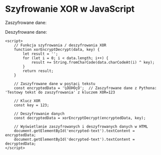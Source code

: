 <!DOCTYPE html>
<html lang="pl">
<head>
    <meta charset="UTF-8">
    <meta name="viewport" content="width=device-width, initial-scale=1.0">
    <title>XOR Encryption in JavaScript</title>
</head>
<body>
    <h1>Szyfrowanie XOR w JavaScript</h1>
    <p id="encrypted">Zaszyfrowane dane: <span id="encrypted-text"></span></p>
    <p id="decrypted">Deszyfrowane dane: <span id="decrypted-text"></span></p>

    <script>
        // Funkcja szyfrowania / deszyfrowania XOR
        function xorEncryptDecrypt(data, key) {
            let result = '';
            for (let i = 0; i < data.length; i++) {
                result += String.fromCharCode(data.charCodeAt(i) ^ key);
            }
            return result;
        }

        // Zaszyfrowane dane w postaci tekstu
        const encryptedData = '¼ÓÛÞÖçÕ';  // Zaszyfrowane dane z Pythona: 'Testowy tekst do zaszyfrowania' z kluczem XOR=123

        // Klucz XOR
        const key = 123;

        // Deszyfrowanie danych
        const decryptedData = xorEncryptDecrypt(encryptedData, key);

        // Wyświetlanie zaszyfrowanych i deszyfrowanych danych w HTML
        document.getElementById('encrypted-text').textContent = encryptedData;
        document.getElementById('decrypted-text').textContent = decryptedData;
    </script>
</body>
</html>
